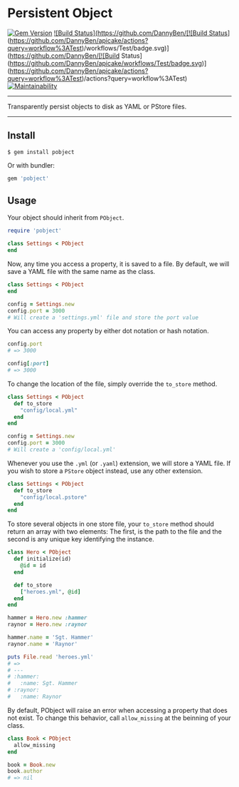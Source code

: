 Persistent Object
==================================================

[![Gem Version](https://badge.fury.io/rb/pobject.svg)](https://badge.fury.io/rb/pobject)
[![Build Status](https://github.com/DannyBen/[![Build Status](https://github.com/DannyBen/apicake/workflows/Test/badge.svg)](https://github.com/DannyBen/apicake/actions?query=workflow%3ATest)/workflows/Test/badge.svg)](https://github.com/DannyBen/[![Build Status](https://github.com/DannyBen/apicake/workflows/Test/badge.svg)](https://github.com/DannyBen/apicake/actions?query=workflow%3ATest)/actions?query=workflow%3ATest)
[![Maintainability](https://api.codeclimate.com/v1/badges/aa8fa554a6b71904cd4e/maintainability)](https://codeclimate.com/github/DannyBen/pobject/maintainability)

---

Transparently persist objects to disk as YAML or PStore files.

---

Install
--------------------------------------------------

```
$ gem install pobject
```

Or with bundler:

```ruby
gem 'pobject'
```

Usage
--------------------------------------------------

Your object should inherit from `PObject`.

```ruby
require 'pobject'

class Settings < PObject
end
```

Now, any time you access a property, it is saved to a file. By default, we
will save a YAML file with the same name as the class.


```ruby
class Settings < PObject
end

config = Settings.new
config.port = 3000
# Will create a 'settings.yml' file and store the port value
```

You can access any property by either dot notation or hash notation.

```ruby
config.port
# => 3000

config[:port]
# => 3000
```

To change the location of the file, simply override the `to_store` method.

```ruby
class Settings < PObject
  def to_store
    "config/local.yml"
  end
end

config = Settings.new
config.port = 3000
# Will create a 'config/local.yml'
```

Whenever you use the `.yml` (or `.yaml`) extension, we will store a YAML 
file. If you wish to store a `PStore` object instead, use any other 
extension.

```ruby
class Settings < PObject
  def to_store
    "config/local.pstore"
  end
end
```

To store several objects in one store file, your `to_store` method should 
return an array with two elements: The first, is the path to the file and 
the second is any unique key identifying the instance.

```ruby
class Hero < PObject
  def initialize(id)
    @id = id
  end

  def to_store
    ["heroes.yml", @id]
  end
end

hammer = Hero.new :hammer
raynor = Hero.new :raynor

hammer.name = 'Sgt. Hammer'
raynor.name = 'Raynor'

puts File.read 'heroes.yml'
# => 
# ---
# :hammer:
#   :name: Sgt. Hammer
# :raynor:
#   :name: Raynor
```

By default, PObject will raise an error when accessing a property that does
not exist. To change this behavior, call `allow_missing` at the beinning of
your class.

```ruby
class Book < PObject
  allow_missing
end

book = Book.new
book.author
# => nil
```
